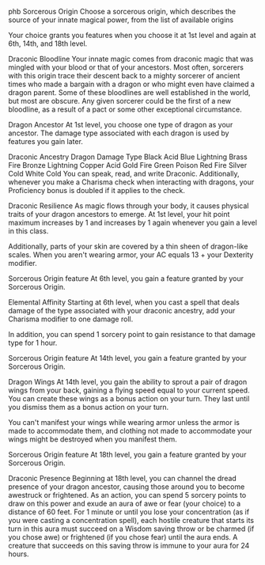 phb
Sorcerous Origin
Choose a sorcerous origin, which describes the source of your innate magical power, from the list of available origins

Your choice grants you features when you choose it at 1st level and again at 6th, 14th, and 18th level.

Draconic Bloodline
Your innate magic comes from draconic magic that was mingled with your blood or that of your ancestors. Most often, sorcerers with this origin trace their descent back to a mighty sorcerer of ancient times who made a bargain with a dragon or who might even have claimed a dragon parent. Some of these bloodlines are well established in the world, but most are obscure. Any given sorcerer could be the first of a new bloodline, as a result of a pact or some other exceptional circumstance.

Dragon Ancestor
At 1st level, you choose one type of dragon as your ancestor. The damage type associated with each dragon is used by features you gain later.

Draconic Ancestry
Dragon	Damage Type
Black	Acid
Blue	Lightning
Brass	Fire
Bronze	Lightning
Copper	Acid
Gold	Fire
Green	Poison
Red	Fire
Silver	Cold
White	Cold
You can speak, read, and write Draconic. Additionally, whenever you make a Charisma check when interacting with dragons, your Proficiency bonus is doubled if it applies to the check.

Draconic Resilience
As magic flows through your body, it causes physical traits of your dragon ancestors to emerge. At 1st level, your hit point maximum increases by 1 and increases by 1 again whenever you gain a level in this class.

Additionally, parts of your skin are covered by a thin sheen of dragon-like scales. When you aren't wearing armor, your AC equals 13 + your Dexterity modifier.

Sorcerous Origin feature
At 6th level, you gain a feature granted by your Sorcerous Origin.

Elemental Affinity
Starting at 6th level, when you cast a spell that deals damage of the type associated with your draconic ancestry, add your Charisma modifier to one damage roll.

In addition, you can spend 1 sorcery point to gain resistance to that damage type for 1 hour.

Sorcerous Origin feature
At 14th level, you gain a feature granted by your Sorcerous Origin.

Dragon Wings
At 14th level, you gain the ability to sprout a pair of dragon wings from your back, gaining a flying speed equal to your current speed. You can create these wings as a bonus action on your turn. They last until you dismiss them as a bonus action on your turn.

You can't manifest your wings while wearing armor unless the armor is made to accommodate them, and clothing not made to accommodate your wings might be destroyed when you manifest them.

Sorcerous Origin feature
At 18th level, you gain a feature granted by your Sorcerous Origin.

Draconic Presence
Beginning at 18th level, you can channel the dread presence of your dragon ancestor, causing those around you to become awestruck or frightened. As an action, you can spend 5 sorcery points to draw on this power and exude an aura of awe or fear (your choice) to a distance of 60 feet. For 1 minute or until you lose your concentration (as if you were casting a concentration spell), each hostile creature that starts its turn in this aura must succeed on a Wisdom saving throw or be charmed (if you chose awe) or frightened (if you chose fear) until the aura ends. A creature that succeeds on this saving throw is immune to your aura for 24 hours.

